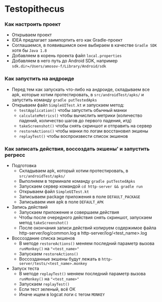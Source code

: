 # Testopithecus

### Как настроить проект

- Открываем проект
- IDEA предлагает заимпортить его как Gradle-проект
- Соглашаемся, в появившимся окне выбираем в качестве `Gradle SDK` хотя бы `Java 1.8`
- Добавляем в корень проекта файл `local.properties`
- Добавляем в него путь до Android SDK, например `sdk.dir=/Users/amosov-f/Library/Android/sdk`

### Как запустить на андроиде

- Перед тем как запускать что-либо на андроиде, складываем все apk, которые хотим протестировать, в `src/androidTest/apks/` и запустить команду `gradle putTestedApks`
- Открываем файл `SimpleUITest.kt` и запускаем метод:
    * `testApplication()` чтобы запустить обычный манки
    * `calculateMetrics()` чтобы вычислить метрики (количество падений, количество шагов до первого падения, итд)
    * `takeScreenshot()` чтобы снять скриншот и отправить на сервер
    * `restoreActions()` чтобы манки по логам восстановил экшены
    * `replayTest()` чтобы воспроизвести список экшенов

### Как записать действия, восcоздать экшены' и запустить регресс
* Подготовка
    - Складываем apk, который хотим протестировать, в `src/androidTest/apks/`
    - Выполняем в терминале команду `gradle putTestedApks`
    - Запускаем сервер командой `cd http-server && gradle run`
    - Открываем файл `SimpleUITest.kt`
    - Записываем package приложения в поле `DEFAULT_PACKAGE`
    - Записываем имя apk в поле `DEFAULT_APK`
* Запись действий
    - Запускаем приложение и совершаем действия
    - Чтобы после очередного действия снять скриншот, запускаем метод `takeScreenshot()`
    - После окончания записи действий копируем содержимое файла http-server/log/common.log в http-server/log/<test_name>.log
* Воссоздание списка экшенов
    - В методе `restoreActions()` меняем последний параметр вызова `runMonkey()` на `"<test_name>"`
    - Запускаем `restoreActions()`
    - Воссозданные экшены будут лежать в `http-server/tests/<test_name>.monkey`
* Запуск теста
    - В методе `replayTest()` меняем последний параметр вызова `runMonkey()` на `"<test_name>"`
    - Запускаем `replayTest()`
    - Если тест зеленый, всё ОК
    - Иначе ищем в logcat логи с тегом `MONKEY`